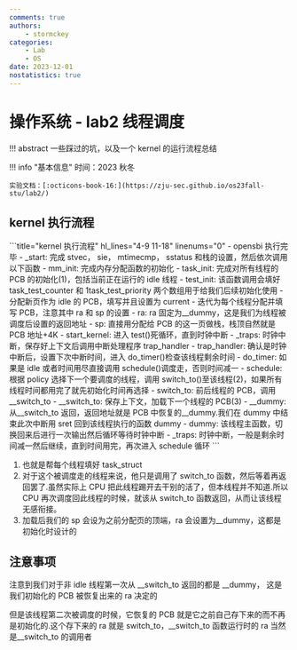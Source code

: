 ```yaml
---
comments: true
authors:
    - stormckey
categories:
    - Lab
    - OS
date: 2023-12-01
nostatistics: true
---
```


# 操作系统 - lab2 线程调度

!!! abstract
    一些踩过的坑，以及一个 kernel 的运行流程总结

<!-- more -->

!!! info "基本信息"
    时间：2023 秋冬

    实验文档：[:octicons-book-16:](https://zju-sec.github.io/os23fall-stu/lab2/)

## kernel 执行流程

<div class="annotate" markdown>
```title="kernel 执行流程" hl_lines="4-9 11-18" linenums="0"
- opensbi 执行完毕
- _start: 完成 stvec， sie， mtimecmp， sstatus 和栈的设置，然后依次调用以下函数
    - mm_init: 完成内存分配函数的初始化
    - task_init: 完成对所有线程的 PCB 的初始化(1)，包括当前正在运行的 idle 线程
        - test_init: 该函数调用会填好 task_test_counter 和 1task_test_priority 两个数组用于给我们后续初始化使用
        - 分配新页作为 idle 的 PCB，填写并且设置为 current
        - 迭代为每个线程分配并填写 PCB，注意其中 ra 和 sp 的设置
            - ra: ra 固定为__dummy，这是我们为线程被调度后设置的返回地址
            - sp: 直接用分配给 PCB 的这一页做栈，栈顶自然就是 PCB 地址+4K
- start_kernel: 进入 test()死循环，直到时钟中断
- _traps: 时钟中断，保存好上下文后调用中断处理程序 trap_handler
- trap_handler: 确认是时钟中断后，设置下次中断时间，进入 do_timer()检查该线程剩余时间
- do_timer: 如果是 idle 或者时间用尽直接调用 schedule()调度走，否则时间减一
- schedule: 根据 policy 选择下一个要调度的线程，调用 switch_to()至该线程(2)，如果所有线程时间都用完了就先初始化时间再选择
- switch_to: 前后线程的 PCB，调用__switch_to
- __switch_to: 保存上下文，加载下一个线程的 PCB(3)
- __dummy: 从__switch_to 返回，返回地址就是 PCB 中恢复的__dummy.我们在 dummy 中结束此次中断用 sret 回到该线程执行的函数 dummy
- dummy: 该线程主函数，切换回来后进行一次输出然后循环等待时钟中断
- _traps: 时钟中断，一般是剩余时间减一然后继续，直到时间用完，再次进入 schedule 循环
```
</div>

1.  也就是帮每个线程填好 task_struct
2.  对于这个被调度走的线程来说，他只是调用了 switch_to 函数，然后等着再返回罢了.虽然实际上 CPU 把此线程踢开去干别的活了，但本线程并不知道.所以 CPU 再次调度回此线程的时候，就该从 switch_to 函数返回，从而让该线程无感衔接。
3.  加载后我们的 sp 会设为之前分配页的顶端，ra 会设置为__dummy，这都是初始化时设计的


## 注意事项

注意到我们对于非 idle 线程第一次从 __switch_to 返回的都是 __dummy， 这是我们初始化的 PCB 被恢复出来的 ra 决定的

但是该线程第二次被调度的时候，它恢复的 PCB 就是它之前自己存下来的而不再是初始化的.这个存下来的 ra 就是 switch_to，__switch_to 函数运行时的 ra 当然是__switch_to 的调用者
